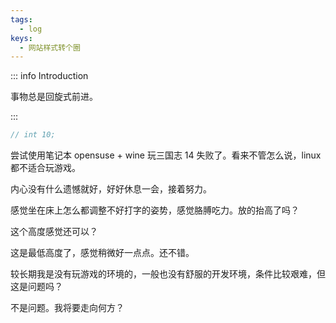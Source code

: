 ```yaml
---
tags:
  - log
keys:
  - 网站样式转个圈
---
```


::: info Introduction

事物总是回旋式前进。

:::
```cpp
// int 10;
```
尝试使用笔记本 opensuse + wine 玩三国志 14 失败了。看来不管怎么说，linux 都不适合玩游戏。

内心没有什么遗憾就好，好好休息一会，接着努力。

感觉坐在床上怎么都调整不好打字的姿势，感觉胳膊吃力。放的抬高了吗？

这个高度感觉还可以？

这是最低高度了，感觉稍微好一点点。还不错。

较长期我是没有玩游戏的环境的，一般也没有舒服的开发环境，条件比较艰难，但这是问题吗？

不是问题。我将要走向何方？
